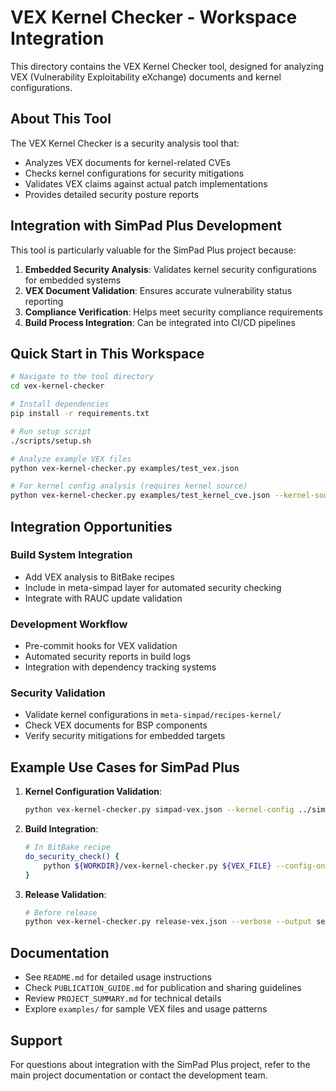# VEX Kernel Checker - Workspace Integration

This directory contains the VEX Kernel Checker tool, designed for analyzing VEX (Vulnerability Exploitability eXchange) documents and kernel configurations.

## About This Tool

The VEX Kernel Checker is a security analysis tool that:

- Analyzes VEX documents for kernel-related CVEs
- Checks kernel configurations for security mitigations
- Validates VEX claims against actual patch implementations
- Provides detailed security posture reports

## Integration with SimPad Plus Development

This tool is particularly valuable for the SimPad Plus project because:

1. **Embedded Security Analysis**: Validates kernel security configurations for embedded systems
2. **VEX Document Validation**: Ensures accurate vulnerability status reporting
3. **Compliance Verification**: Helps meet security compliance requirements
4. **Build Process Integration**: Can be integrated into CI/CD pipelines

## Quick Start in This Workspace

```bash
# Navigate to the tool directory
cd vex-kernel-checker

# Install dependencies
pip install -r requirements.txt

# Run setup script
./scripts/setup.sh

# Analyze example VEX files
python vex-kernel-checker.py examples/test_vex.json

# For kernel config analysis (requires kernel source)
python vex-kernel-checker.py examples/test_kernel_cve.json --kernel-source /path/to/kernel
```

## Integration Opportunities

### Build System Integration

- Add VEX analysis to BitBake recipes
- Include in meta-simpad layer for automated security checking
- Integrate with RAUC update validation

### Development Workflow

- Pre-commit hooks for VEX validation
- Automated security reports in build logs
- Integration with dependency tracking systems

### Security Validation

- Validate kernel configurations in `meta-simpad/recipes-kernel/`
- Check VEX documents for BSP components
- Verify security mitigations for embedded targets

## Example Use Cases for SimPad Plus

1. **Kernel Configuration Validation**:

   ```bash
   python vex-kernel-checker.py simpad-vex.json --kernel-config ../simpad2-dr-bsp/recipes-kernel/linux/dr-upstream/simpad2p/defconfig --kernel-source /home/kopdal/dev/laerdal/simpad-plus-top-9.1.0/build/tmp/work-shared/dr-imx8mp/kernel-source
   ```

2. **Build Integration**:

   ```bash
   # In BitBake recipe
   do_security_check() {
       python ${WORKDIR}/vex-kernel-checker.py ${VEX_FILE} --config-only
   }
   ```

3. **Release Validation**:

   ```bash
   # Before release
   python vex-kernel-checker.py release-vex.json --verbose --output security-report.json
   ```

## Documentation

- See `README.md` for detailed usage instructions
- Check `PUBLICATION_GUIDE.md` for publication and sharing guidelines
- Review `PROJECT_SUMMARY.md` for technical details
- Explore `examples/` for sample VEX files and usage patterns

## Support

For questions about integration with the SimPad Plus project, refer to the main project documentation or contact the development team.
